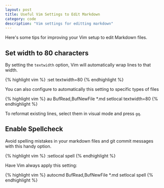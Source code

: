 ```yaml
---
layout: post
title: Useful Vim Settings to Edit Markdown
category: code
description: "Vim settings for editting markdown"
---
```


Here's some tips for improving your Vim setup to edit Markdown files.

## Set width to 80 characters

By setting the `textwidth` option, Vim will automatically wrap lines to that
width. 

{% highlight vim %}
:set textwidth=80
{% endhighlight %}

You can also configure to automatically this setting to specific types of files

{% highlight vim %}
au BufRead,BufNewFile *.md setlocal textwidth=80
{% endhighlight %}

To reformat existing lines, select them in visual mode and press `gq`.

## Enable Spellcheck
Avoid spelling mistakes in your markdown files and git commit messages with
this handy option.

{% highlight vim %}
:setlocal spell
{% endhighlight %}

Have Vim always apply this setting:

{% highlight vim %}
autocmd BufRead,BufNewFile *.md setlocal spell
{% endhighlight %}
